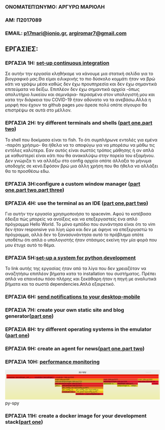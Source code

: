 ### ΟΝΟΜΑΤΕΠΏΝΥΜΟ: ΑΡΓΥΡΩ ΜΑΡΙΟΛΗ
### ΑΜ: Π2017089
### ΕΜΑΙL: p17mari@ionio.gr, argiromar7@gmail.com

## ΕΡΓΑΣΙΕΣ:

### ΕΡΓΑΣΙΑ 1Η: [set-up continuous integration](https://github.com/p17mari/mycv.github.io/edit/master/README.md)
Σε αυτήν την εργασία κληθήκαμε να κάνουμε μια στατική σελίδα για το βιογραφικό μας.Θα είμαι ειλικρινής το πιο δύσκολο κομμάτι ήταν να βρώ κάτι να γράψω μέσα καθώς δεν έχω προυπηρεσία και δεν έχω σημαντικά επιτεύματα να δείξω. Επιπλέον δεν έχω σημαντικά αρχεία -όπως απολυτήριο λυκείου και σεμινάρια- περασμένα στον υπολογιστή μου και κατα την διάρκεια του COVID-19 ήταν αδύνατο να τα ανεβάσω.Αλλά η μορφή που έχουν τα github pages μου άρεσε πολύ οπότε σίγουρα θα επιστρέψω σε αυτά στο μέλλον.

### ΕΡΓΑΣΙΑ 2Η: try different terminals and shells ([part one](https://asciinema.org/a/328538),[part two](https://asciinema.org/a/328540))
Το shell που δοκίμασα είναι το fish. Το ότι συμπλήρωνε εντολές για εμένα -παρότι χρήσιμο- θα ήθελα να το αποφύγω για να μπορέσω να μάθω τις εντόλες καλύτερα. Εαν αυτός είναι σωστός τρόπος μάθησης ή αν απλά με καθυστερεί είναι κάτι που θα ανακαλύψω στην πορεία του εξαμήνου. Δεν γνώριζα τι να αλλάξω στο config αρχείο οπότε άλλαξα το μήνυμα υποδοχής σε κενό.Εφόσον βρώ μια άλλη χρήση που θα ήθελα να αλλάξει θα το προσθέσω εδω.
### ΕΡΓΑΣΙΑ 3Η:configure a custom window manager ([part one](https://asciinema.org/a/328072),[part two](https://asciinema.org/a/328075),[part three](https://asciinema.org/a/328078))

### ΕΡΓΑΣΙΑ 4Η:  use the terminal as an IDE ([part one](https://asciinema.org/a/327120),[part two](https://asciinema.org/a/327337))
Για αυτήν την εργασία χρησιμοποιήσα το spacevim. Αφού το κατέβασα έδειξα πώς μπορείς να ανοίξεις και να επεξεργαστείς ένα απλό πρόγραμμα Hello World. Το μόνο εμπόδιο που συνάντησα είναι ότι το vim δεν ήταν responsive για λίγη ώρα και δεν με άφηνε να επεξεργαστώ το πρόγραμμα, αλλά δεν το ξανασυνάντησα αυτό το πρόβλημα οπότε υποθέτω ότι απλά ο υπολογιστής ήταν στάσιμος εκείνη την μία φορά που μου έτυχε αυτό το θέμα.

### ΕΡΓΑΣΙΑ 5Η:[set-up a system for python development](https://asciinema.org/a/325932)
Το link αυτής της εργασίας ήταν από τα λίγα που δεν χρειαζόταν να αναζητήσω επιπλέον βήματα κατα το  installation του συστήματος. Πρέπει απλά να επαινέσω πόσο πλήρης και ξεκάθαρη ήταν η πηγή με αναλυτικά βήματα και τα σωστά dependencies.Απλά εξαιρετικό.
### ΕΡΓΑΣΙΑ 6Η: [send notifications to your desktop-mobile](https://asciinema.org/a/325966)
### ΕΡΓΑΣΙΑ 7Η: create your own static site and blog generator([part one](https://asciinema.org/a/328559))
### ΕΡΓΑΣΙΑ 8Η: try different operating systems in the emulator ([part one](https://asciinema.org/a/328543))
### ΕΡΓΑΣΙΑ 9Η: create an agent for news([part one](https://asciinema.org/a/328554),[part two](https://asciinema.org/a/328557))

### ΕΡΓΑΣΙΑ 10Η: [performance monitoring](https://asciinema.org/a/328546)
![image](profile.png)
py-spy
### ΕΡΓΑΣΙΑ 11Η: create a docker image for your development stack([part one](https://asciinema.org/a/328558))
